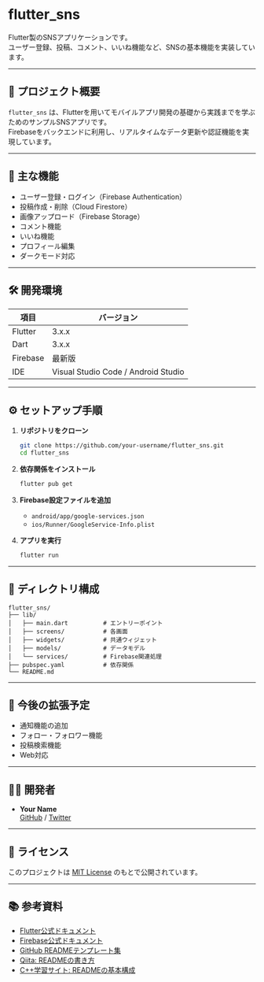# flutter_sns

Flutter製のSNSアプリケーションです。  
ユーザー登録、投稿、コメント、いいね機能など、SNSの基本機能を実装しています。

---

## 📱 プロジェクト概要

`flutter_sns` は、Flutterを用いてモバイルアプリ開発の基礎から実践までを学ぶためのサンプルSNSアプリです。  
Firebaseをバックエンドに利用し、リアルタイムなデータ更新や認証機能を実現しています。

---

## 🚀 主な機能

- ユーザー登録・ログイン（Firebase Authentication）
- 投稿作成・削除（Cloud Firestore）
- 画像アップロード（Firebase Storage）
- コメント機能
- いいね機能
- プロフィール編集
- ダークモード対応

---

## 🛠️ 開発環境

| 項目 | バージョン |
|------|-------------|
| Flutter | 3.x.x |
| Dart | 3.x.x |
| Firebase | 最新版 |
| IDE | Visual Studio Code / Android Studio |

---

## ⚙️ セットアップ手順

1. **リポジトリをクローン**
   ```bash
   git clone https://github.com/your-username/flutter_sns.git
   cd flutter_sns
   ```

2. **依存関係をインストール**
   ```bash
   flutter pub get
   ```

3. **Firebase設定ファイルを追加**
   - `android/app/google-services.json`
   - `ios/Runner/GoogleService-Info.plist`

4. **アプリを実行**
   ```bash
   flutter run
   ```

---

## 📂 ディレクトリ構成

```
flutter_sns/
├── lib/
│   ├── main.dart          # エントリーポイント
│   ├── screens/           # 各画面
│   ├── widgets/           # 共通ウィジェット
│   ├── models/            # データモデル
│   └── services/          # Firebase関連処理
├── pubspec.yaml           # 依存関係
└── README.md
```

---

## 🧩 今後の拡張予定

- 通知機能の追加
- フォロー・フォロワー機能
- 投稿検索機能
- Web対応

---

## 🧑‍💻 開発者

- **Your Name**  
  [GitHub](https://github.com/your-username) / [Twitter](https://twitter.com/your-handle)

---

## 📄 ライセンス

このプロジェクトは [MIT License](LICENSE) のもとで公開されています。

---

## 📚 参考資料

- [Flutter公式ドキュメント](https://docs.flutter.dev/)
- [Firebase公式ドキュメント](https://firebase.google.com/docs)
- [GitHub READMEテンプレート集](https://www.reddit.com/r/programming/comments/l0mgcy/github_readme_templates_creating_a_good_readme_is/)
- [Qiita: READMEの書き方](https://qiita.com/dfalcon0001/items/843b93d90f21b9e99d50)
- [C++学習サイト: READMEの基本構成](https://cpp-learning.com/readme/)
